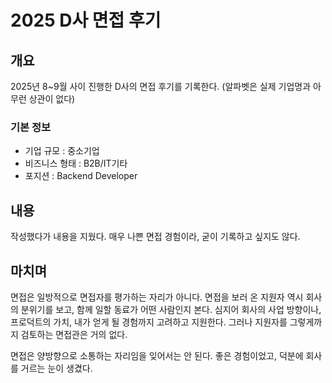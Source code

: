 # 2025 D사 면접 후기



## 개요

2025년 8~9월 사이 진행한 D사의 면접 후기를 기록한다. (알파벳은 실제 기업명과 아무런 상관이 없다)

### 기본 정보

- 기업 규모 : 중소기업
- 비즈니스 형태 : B2B/IT기타
- 포지션 : Backend Developer



## 내용

작성했다가 내용을 지웠다. 매우 나쁜 면접 경험이라, 굳이 기록하고 싶지도 않다. 

## 마치며

면접은 일방적으로 면접자를 평가하는 자리가 아니다. 면접을 보러 온 지원자 역시 회사의 분위기를 보고, 함께 일할 동료가 어떤 사람인지 본다. 심지어 회사의 사업 방향이나, 프로덕트의 가치, 내가 얻게 될 경험까지 고려하고 지원한다. 그러나 지원자를 그렇게까지 검토하는 면접관은 거의 없다. 

면접은 양방향으로 소통하는 자리임을 잊어서는 안 된다. 좋은 경험이었고, 덕분에 회사를 거르는 눈이 생겼다. 

